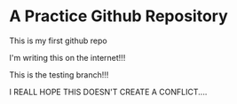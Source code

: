# A Practice Github Repository
 This is my first github repo

I'm writing this on the internet!!!

This is the testing branch!!!

I REALL HOPE THIS DOESN'T CREATE A CONFLICT....

